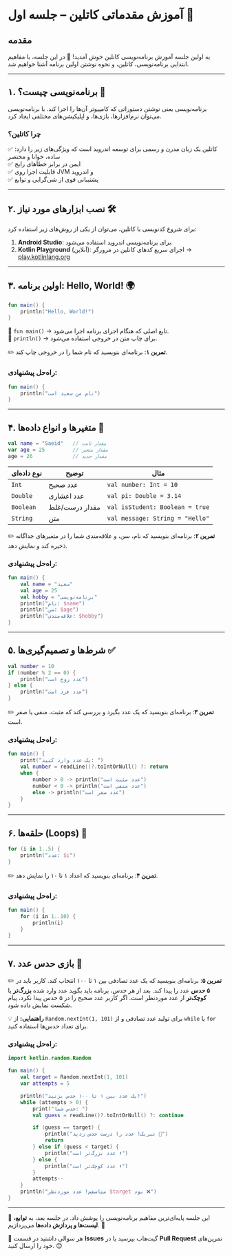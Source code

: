 # **آموزش مقدماتی کاتلین – جلسه اول** 🚀

## **مقدمه**
به اولین جلسه آموزش برنامه‌نویسی کاتلین خوش آمدید! 🎉 در این جلسه، با مفاهیم ابتدایی برنامه‌نویسی، کاتلین، و نحوه نوشتن اولین برنامه آشنا خواهیم شد.

---

## **۱. برنامه‌نویسی چیست؟** 🤔
برنامه‌نویسی یعنی نوشتن دستوراتی که کامپیوتر آن‌ها را اجرا کند. با برنامه‌نویسی می‌توان نرم‌افزارها، بازی‌ها، و اپلیکیشن‌های مختلفی ایجاد کرد.

### **چرا کاتلین؟**
کاتلین یک زبان مدرن و رسمی برای توسعه اندروید است که ویژگی‌های زیر را دارد:
✅ ساده، خوانا و مختصر  
✅ ایمن در برابر خطاهای رایج  
✅ قابلیت اجرا روی JVM و اندروید  
✅ پشتیبانی قوی از شی‌گرایی و توابع  

---

## **۲. نصب ابزارهای مورد نیاز** 🛠️
برای شروع کدنویسی با کاتلین، می‌توان از یکی از روش‌های زیر استفاده کرد:
1. **Android Studio**: برای برنامه‌نویسی اندروید استفاده می‌شود.
2. **Kotlin Playground** (آنلاین): اجرای سریع کدهای کاتلین در مرورگر → [play.kotlinlang.org](https://play.kotlinlang.org)

---

## **۳. اولین برنامه: Hello, World! 🌍**
```kotlin
fun main() {
    println("Hello, World!")
}
```
🔹 `fun main()` → تابع اصلی که هنگام اجرای برنامه اجرا می‌شود.  
🔹 `println()` → برای چاپ متن در خروجی استفاده می‌شود.

✏️ **تمرین ۱**: برنامه‌ای بنویسید که نام شما را در خروجی چاپ کند.

### **راه‌حل پیشنهادی:**
```kotlin
fun main() {
    println("نام من سعید است")
}
```

---

## **۴. متغیرها و انواع داده‌ها** 📝
```kotlin
val name = "Saeid"   // مقدار ثابت
var age = 25         // مقدار متغیر
age = 26             // مقدار جدید
```

| نوع داده‌ای  | توضیح                 | مثال |
|-------------|----------------------|------|
| `Int`       | عدد صحیح              | `val number: Int = 10` |
| `Double`    | عدد اعشاری            | `val pi: Double = 3.14` |
| `Boolean`   | مقدار درست/غلط        | `val isStudent: Boolean = true` |
| `String`    | متن                   | `val message: String = "Hello"` |

✏️ **تمرین ۲**: برنامه‌ای بنویسید که نام، سن، و علاقه‌مندی شما را در متغیرهای جداگانه ذخیره کند و نمایش دهد.

### **راه‌حل پیشنهادی:**
```kotlin
fun main() {
    val name = "سعید"
    val age = 25
    val hobby = "برنامه‌نویسی"
    println("نام: $name")
    println("سن: $age")
    println("علاقه‌مندی: $hobby")
}
```

---

## **۵. شرط‌ها و تصمیم‌گیری‌ها** ✅
```kotlin
val number = 10
if (number % 2 == 0) {
    println("عدد زوج است")
} else {
    println("عدد فرد است")
}
```

✏️ **تمرین ۳**: برنامه‌ای بنویسید که یک عدد بگیرد و بررسی کند که مثبت، منفی یا صفر است.

### **راه‌حل پیشنهادی:**
```kotlin
fun main() {
    print("یک عدد وارد کنید: ")
    val number = readLine()?.toIntOrNull() ?: return
    when {
        number > 0 -> println("عدد مثبت است")
        number < 0 -> println("عدد منفی است")
        else -> println("عدد صفر است")
    }
}
```

---

## **۶. حلقه‌ها (Loops)** 🔄
```kotlin
for (i in 1..5) {
    println("عدد: $i")
}
```

✏️ **تمرین ۴**: برنامه‌ای بنویسید که اعداد ۱ تا ۱۰ را نمایش دهد.

### **راه‌حل پیشنهادی:**
```kotlin
fun main() {
    for (i in 1..10) {
        println(i)
    }
}
```

---

## **۷. بازی حدس عدد** 🎯
✏️ **تمرین ۵**: برنامه‌ای بنویسید که یک عدد تصادفی بین ۱ تا ۱۰۰ انتخاب کند. کاربر باید در **۵ حدس** عدد را پیدا کند. بعد از هر حدس، برنامه باید بگوید عدد وارد شده **بزرگ‌تر** یا **کوچک‌تر** از عدد موردنظر است. اگر کاربر عدد صحیح را در ۵ حدس پیدا نکرد، پیام شکست نمایش داده شود.

💡 **راهنمایی:** از `Random.nextInt(1, 101)` برای تولید عدد تصادفی و از `while` یا `for` برای تعداد حدس‌ها استفاده کنید.

### **راه‌حل پیشنهادی:**
```kotlin
import kotlin.random.Random

fun main() {
    val target = Random.nextInt(1, 101)
    var attempts = 5

    println("یک عدد بین ۱ تا ۱۰۰ حدس بزنید!")
    while (attempts > 0) {
        print("حدس شما: ")
        val guess = readLine()?.toIntOrNull() ?: continue

        if (guess == target) {
            println("تبریک! عدد را درست حدس زدید 🎉")
            return
        } else if (guess < target) {
            println("عدد بزرگ‌تر است ⬆️")
        } else {
            println("عدد کوچک‌تر است ⬇️")
        }
        attempts--
    }
    println("متاسفم! عدد موردنظر $target بود ❌")
}
```

---

📌 این جلسه پایه‌ای‌ترین مفاهیم برنامه‌نویسی را پوشش داد. در جلسه بعد، به **توابع، لیست‌ها و پردازش داده‌ها** می‌پردازیم. 🚀

💬 هر سوالی داشتید در قسمت **Issues** گیت‌هاب بپرسید یا در **Pull Request** تمرین‌های خود را ارسال کنید. 😊
